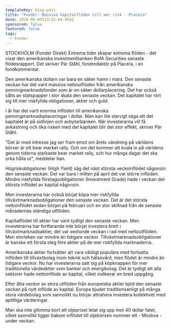 ```yaml
---
templateKey: blog-post
title: "Fonder: Massiva kapitalflöden till mer risk - Placera"
date: 2020-06-05T13:22:04.954Z
sponsored: false
featured: false
tags:
  - Fonder
---
```

STOCKHOLM (Fonder Direkt) Extrema tider skapar extrema flöden - det visar den amerikanska investmentbanken BofA Securities senaste flödesrapport. Det skriver Pär Ståhl, fondredaktör på Placera, i en fondkommentar.

Den amerikanska dollarn var bara en säker hamn i mars. Den senaste veckan har det varit massiva nettoutflöden från amerikanska penningmarknadsfonder som är en säker dollarplacering. Det har också sålts av statspapper i stor skala den senaste veckan. Det kapitalet har rört sig till mer riskfyllda obligationer, aktier och guld.

I år har det varit enorma inflöden till amerikanska penningmarknadsplaceringar i dollar. Man kan lite slarvigt säga att det kapitalet är på sidlinjen och avbytarbänken. När investerarna vill få avkastning och öka risken med det kapitalet blir det stor effekt, skriver Pär Ståhl.

"Det är med intresse jag ser fram emot om årets vändning på världens börser är ett bear market rally. Och om det kommer att kvala in på världens genom tiderna starkaste bear market rally, och hur många dagar det ska orka hålla ut", meddelar han.

Högriskobligationer (High Yield) såg det näst största veckoinflödet någonsin den senaste veckan. Det var bara i mitten på april det var större inflöden. Mindre riskfyllda företagsobligationer (Investment Grade) hade i veckan det största inflödet av kapital någonsin.

Men investerarna har också börjat köpa mer riskfyllda tillväxtmarknadsobligationer den senaste veckan. Det är det största nettoinflödet sedan början på februari och en stor skillnad från de senaste månadernas ständiga utflöden.

Kapitalflödet till aktier har varit tydligt den senaste veckan. Men investerarna har fortfarande inte börjat investera brett i tillväxtmarknadsaktier, det var sextonde veckan i rad med nettoutflöden. Men storleken var mindre än tidigare veckor. Tillväxtmarknadsobligationer är kanske ett första steg före aktier på de mer riskfyllda marknaderna.

Amerikanska aktier fortsätter att vara väldigt populära med fortsatta inflöden till tillväxtbolag inom teknik och hälsovård, men flödet är mindre än tidigare veckor. Nu har investerarna satt sig på köpknappen för mer traditionella värdeaktier som banker och energibolag. Det är tydligt att alla sektorer hade nettoinflöde av kapital, vilket indikerar en bred uppgång.

Efter åtta veckor av stora utflöden från europeiska aktier bjöd den senaste veckan på nytt inflöde av kapital. Europa bjuder traditionsenligt på många stora värdebolag som sannolikt nu börjar attrahera investera kollektivet med aptitliga värderingar.

Man ska inte glömma bort att oljepriset letat sig upp mot 40 dollar fatet, vilket sannolikt ligger bakom inflödet till oljebörsen nummer ett - Moskva - under veckan.